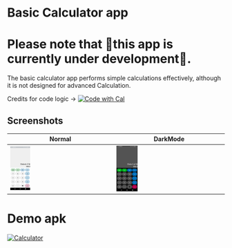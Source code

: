 # Basic Calculator app 

# Please note that 🚧this app is currently under development🚧.
The basic calculator app performs simple calculations effectively, although it is not designed for advanced Calculation.

 Credits for code logic -> <a href="https://www.youtube.com/watch?v=2hSHgungOKI">
      <img alt="Code with Cal"  height="30">
</a>


## Screenshots


|   Normal   |    DarkMode 
|---	|---
|  <img src = "ScreenShots/normal.png" width="20%"/>  |  <img src = "ScreenShots/DarkMode.png" width="20%"/>  

# Demo apk
[![Calculator](https://img.shields.io/badge/Calculator✅-APK-red.svg?style=for-the-badge&logo=android)](https://github.com/Ayush-75/BasicCalculator/releases/download/v0.0.1-alpha/app-debug-androidTest.apk)

